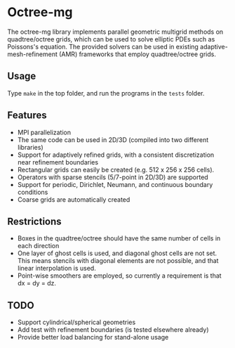 Octree-mg
==

The octree-mg library implements parallel geometric multigrid methods on
quadtree/octree grids, which can be used to solve elliptic PDEs such as
Poissons's equation. The provided solvers can be used in existing
adaptive-mesh-refinement (AMR) frameworks that employ quadtree/octree grids.

## Usage

Type `make` in the top folder, and run the programs in the `tests` folder.

## Features

* MPI parallelization
* The same code can be used in 2D/3D (compiled into two different libraries)
* Support for adaptively refined grids, with a consistent discretization near refinement boundaries
* Rectangular grids can easily be created (e.g. 512 x 256 x 256 cells).
* Operators with sparse stencils (5/7-point in 2D/3D) are supported
* Support for periodic, Dirichlet, Neumann, and continuous boundary conditions
* Coarse grids are automatically created

## Restrictions

* Boxes in the quadtree/octree should have the same number of cells in each direction
* One layer of ghost cells is used, and diagonal ghost cells are not set. This
  means stencils with diagonal elements are not possible, and that linear
  interpolation is used.
* Point-wise smoothers are employed, so currently a requirement is that dx = dy = dz.

## TODO

* Support cylindrical/spherical geometries
* Add test with refinement boundaries (is tested elsewhere already)
* Provide better load balancing for stand-alone usage
